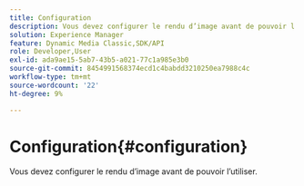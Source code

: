 ```yaml
---
title: Configuration
description: Vous devez configurer le rendu d’image avant de pouvoir l’utiliser.
solution: Experience Manager
feature: Dynamic Media Classic,SDK/API
role: Developer,User
exl-id: ada9ae15-5ab7-43b5-a021-77c1a985e3b0
source-git-commit: 8454991568374ecd1c4babdd3210250ea7988c4c
workflow-type: tm+mt
source-wordcount: '22'
ht-degree: 9%

---
```


# Configuration{#configuration}

Vous devez configurer le rendu d’image avant de pouvoir l’utiliser.
